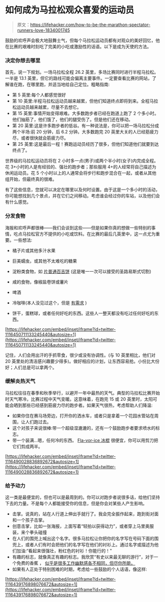 # 如何成为马拉松观众喜爱的运动员

> 原文：<https://lifehacker.com/how-to-be-the-marathon-spectator-runners-love-1834001745>

鼓励的欢呼声会极大地鼓舞士气，但每个马拉松运动员都有对观众的美好回忆，他在比赛的艰难时刻吃了完美的小吃或激励性的话语。以下是成为天使的方法。



### 决定你想去哪里

首先，说一下规划。一场马拉松全程 26.2 英里，多场比赛同时进行半程马拉松。一半是 13.1 英里，但它的路线可能会偏离主要事件。一定要查看比赛的网站，了解谁在跑，在哪里跑，并适当地给自己定位。粗略指南:

*   第 5 英里:每个人都感觉很好
*   第 10 英里:半程马拉松运动员越来越累，但他们知道终点即将到来。全程马拉松运动员越来越累，尽量不去想它。
*   第 15 英里:事情开始变得艰难。大多数跑步者已经在跑道上跑了 2 个多小时。他们抽筋了，他们饿了，他们的腿受伤了。但是他们还在移动。
*   第 20 英里:这是许多跑步者的低谷。有一种说法是，你可以把一场马拉松分成两个半场:前 20 分钟，后 6.2 分钟。大多数跑完 20 英里大关的人已经筋疲力尽，或者很快就会筋疲力尽。
*   第 25 英里:这是最后一程！赛跑运动员经历了很多，但他们知道他们就要到达终点了。

世界级的马拉松运动员将在 2 小时多一点(男子)或两个半小时(女子)内完成全程。花 3+小时的人是有经验的、强壮的跑步者；那些服用 4+的人经常将自己描述为休闲运动员。花 5 个小时以上的人通常会将步行和跑步混合在一起，或者从其他组开始，但最终真的很难。

有了这些信息，您就可以决定在哪里以及何时设置。由于这是一个多小时的活动，你可能想找到几个景点，并在它们之间移动。考虑谁会经过你的车站，以及他们会有什么感觉。

### 分发食物

海报和欢呼声都很棒——我们会谈到这些——但是如果你真的想做一些特别的事情，吃点马拉松官方不提供的小吃或饮料。在比赛的最后几英里中，这一点尤为重要。一些想法:

*   橘子片或其他多汁水果

*   巨美蠕虫，或其他不太难吃的糖果
*   淀粉类食物，如 [片普通百吉饼](https://twitter.com/shanpalus/status/1014923342359531522) (这是唯一一次可以接受的圣路易斯式切割)
*   咸的食物，像椒盐卷饼或薯片
*   啤酒
*   冷咖啡(本人没见过这个，但是 [有需求](https://twitter.com/BeeBrookshire/status/1014923341604499457) )
*   饼干，蛋糕球，或者任何好吃的东西。这些人一整天都没有吃过任何好吃的东西。

 [https://lifehacker.com/embed/inset/iframe?id=twitter-1116450711133245440&autosize=1](https://lifehacker.com/embed/inset/iframe?id=twitter-1116450711133245440&autosize=1) 

记住，人们会用出汗的手抓零食，很少或没有协调性。(与 10 英里相比，他们对 20 英里处的清洁感兴趣要少得多)。做好相应的计划，让东西容易抢。小份比大份好；人们总是可以拿两个。

### 缓解炎热天气

马拉松往往在春季和秋季举行，以避开一年中最热的天气。典型的马拉松比赛开始时天气寒冷，比赛过程中天气变暖。这意味着，在跑完 15 或 20 英里时，太阳可能会晒到那些已经感到筋疲力尽的跑步者。如果天气很热，考虑帮助人们降温:

*   如果你住在赛马场旁边，打开你的洒水车，或者只是拿着一个花园水管站在周围，让人们跑过去。
*   这个对孩子来说很棒:带一个超级湿漉漉的，还有一个鼓励跑步者要求喷水的标志。
*   带一个装满...嗯，任何冷的东西。 [Fla-vor-ice 冰棍](https://flavorice.com/) 很便宜，你可以用剪刀把它们剪成两半。

 [https://lifehacker.com/embed/inset/iframe?id=twitter-1116490028836892672&autosize=1](https://lifehacker.com/embed/inset/iframe?id=twitter-1116490028836892672&autosize=1) 

### 给予动力

这一类是最便宜的，但也可以是最周到的。你可以对跑步者说很多话，给他们坚持下去的力量。不是每个人都能接受你的信息，但是你会对某些人产生影响。

*   击掌。说真的，站在人行道上伸出手就行了。我会完全振作起来，跑到街对面和一个孩子击掌。
*   创意击掌，比如一张海报，上面写着“轻拍以获得动力”，或者穿上马里奥服装，来个拳头碰撞
*   在人们的围兜上喊出这个名字。很多马拉松让你把你的名字写在号码下面的围兜上，或者人们有时会把他们的名字写在他们的衬衫上。通过名字或描述为他们加油:“看起来很强壮，粉红色的衬衫！你能行的！"
*   有趣的标志，就像真正有趣的标志。我欣赏“有史以来最无聊的游行”，对于一个免费的香蕉 ， [似乎是很多工作幽默感各不相同，但尽你所能。](https://twitter.com/kenner850kt/status/1015109493800218626)
*   如果有人正处于特别困难的时期，考虑给一些鼓励的个人话语，像这样:

 [https://lifehacker.com/embed/inset/iframe?id=twitter-1116439176898076672&autosize=1](https://lifehacker.com/embed/inset/iframe?id=twitter-1116439176898076672&autosize=1)
